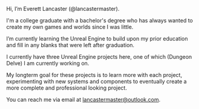 Hi, I’m Everett Lancaster (@lancastermaster).

I'm a college graduate with a bachelor's degree who has always wanted to create my own games and worlds since I was little. 

I’m currently learning the Unreal Engine to build upon my prior education and fill in any blanks that were left after graduation.

I currently have three Unreal Engine projects here, one of which (Dungeon Delve) I am currently working on. 

My longterm goal for these projects is to learn more with each project, experimenting with new systems and components to eventually create a more complete and professional looking project.

You can reach me via email at lancastermaster@outlook.com.

<!---
lancastermaster/lancastermaster is a ✨ special ✨ repository because its `README.md` (this file) appears on your GitHub profile.
You can click the Preview link to take a look at your changes.
--->
